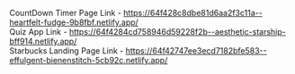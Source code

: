 CountDown Timer Page Link - https://64f428c8dbe81d6aa2f3c11a--heartfelt-fudge-9b8fbf.netlify.app/                                                                      
Quiz App Link - https://64f4284cd758946d59228f2b--aesthetic-starship-bff914.netlify.app/                                                                               
Starbucks Landing Page Link - https://64f42747ee3ecd7182bfe583--effulgent-bienenstitch-5cb92c.netlify.app/
